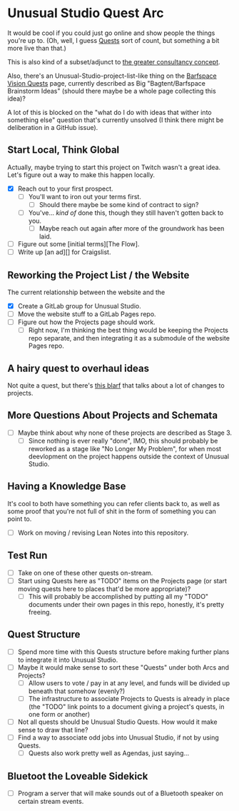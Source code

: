 # Unusual Studio Quest Arc

It would be cool if you could just go online and show people the things you're up to. (Oh, well, I guess [Quests][] sort of count, but something a bit more live than that.)

[Quests]: 6f25cf97-8ee8-460e-9db8-3c241cadbff0.md

This is also kind of a subset/adjunct to [the greater consultancy concept](739a91f4-cafa-414a-80ea-fefa66acd95b.md).

Also, there's an Unusual-Studio-project-list-like thing on the [Barfspace Vision Quests][BVQ] page, currently described as Big "Bagtent/Barfspace Brainstorm Ideas" (should there maybe be a whole page collecting this idea)?

[BVQ]: a8c1b237-886b-4169-88ff-9e52bc1dbcf2.md

A lot of this is blocked on the "what do I do with ideas that wither into something else" question that's currently unsolved (I think there might be deliberation in a GitHub issue).

## Start Local, Think Global

Actually, maybe trying to start this project on Twitch wasn't a great idea. Let's figure out a way to make this happen locally.

- [x] Reach out to your first prospect.
  - [ ] You'll want to iron out your terms first.
    - [ ] Should there maybe be some kind of contract to sign?
  - [ ] You've... *kind of* done this, though they still haven't gotten back to you.
    - [ ] Maybe reach out again after more of the groundwork has been laid.
- [ ] Figure out some [initial terms][The Flow].
- [ ] Write up [an ad][] for Craigslist.

## Reworking the Project List / the Website

The current relationship between the website and the

- [x] Create a GitLab group for Unusual Studio.
- [ ] Move the website stuff to a GitLab Pages repo.
- [ ] Figure out how the Projects page should work.
  - [ ] Right now, I'm thinking the best thing would be keeping the Projects repo separate, and then integrating it as a submodule of the website Pages repo.

## A hairy quest to overhaul ideas

Not quite a quest, but there's [this blarf][] that talks about a lot of changes to projects.

[this blarf]: 2e874825-eb8d-4b42-9c31-dfcf4f30a799.md

## More Questions About Projects and Schemata

- [ ] Maybe think about why none of these projects are described as Stage 3.
  - [ ] Since nothing is ever really "done", IMO, this should probably be reworked as a stage like "No Longer My Problem", for when most deevlopment on the project happens outside the context of Unusual Studio.

## Having a Knowledge Base

It's cool to both have something you can refer clients back to, as well as some proof that you're not full of shit in the form of something you can point to.

- [ ] Work on moving / revising Lean Notes into this repository.

## Test Run

- [ ] Take on one of these other quests on-stream.
- [ ] Start using Quests here as "TODO" items on the Projects page (or start moving quests here to places that'd be more appropriate)?
  - [ ] This will probably be accomplished by putting all my "TODO" documents under their own pages in this repo, honestly, it's pretty freeing.

## Quest Structure

- [ ] Spend more time with this Quests structure before making further plans to integrate it into Unusual Studio.
- [ ] Maybe it would make sense to sort these "Quests" under both Arcs and Projects?
  - [ ] Allow users to vote / pay in at any level, and funds will be divided up beneath that somehow (evenly?)
  - [ ] The infrastructure to associate Projects to Quests is already in place (the "TODO" link points to a document giving a project's quests, in one form or another)
- [ ] Not all quests should be Unusual Studio Quests. How would it make sense to draw that line?
- [ ] Find a way to associate odd jobs into Unusual Studio, if not by using Quests.
  - [ ] Quests also work pretty well as Agendas, just saying...

## Bluetoot the Loveable Sidekick

- [ ] Program a server that will make sounds out of a Bluetooth speaker on certain stream events.
